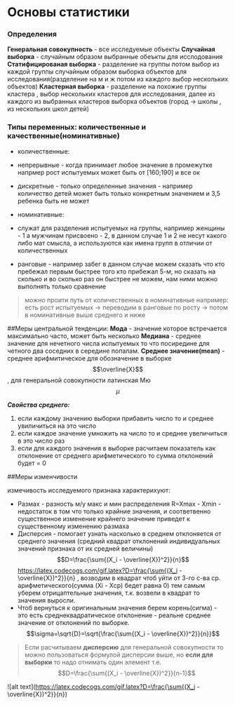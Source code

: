 <script type="text/javascript" src="http://cdn.mathjax.org/mathjax/latest/MathJax.js?config=default"></script>

# Основы статистики

### Определения 
**Генеральная совокупность** - все исследуемые объекты
**Случайная выборка** - случайным образом выбранные обеъкты для исслодования
**Статифицированая выборка** - разделение на группы потом выбор из каждой группы случайным образом выборка объектов для исследования(разделение на м и ж потом из каждого выбор нескольких объектов)
**Кластерная выборка** - разделение на похожие группы кластера , выбор нескольких кластеров для исследования, далее из каждого из выбранных кластеров выборка объектов (город -> школы , из нескольких школ детей)

### Типы переменных: количественные и качественные(номинативные)
- количественные:
 - непрерывные - когда принимает любое значение в промежутке напрмер рост испытуемых может быть от [160;190] и все ок
 - дискретные - только определенные значения - например количество детей может быть только конкретным значением и 3,5 ребенка быть не может

- номинативные:
 - служат для разделения испытуемых на группы, например женщины - 1 а мужчинам присвоено - 2, в данном случае 1 и 2 не несут какого либо мат смысла, а используются как имена групп в отличии от количественных

- ранговые - например забег в данном случае можем сказать что кто пребежал первым быстрее того кто прибежал 5-м, но сказать на сколько и во сколько раз он быстрее не можем, нам ними можно выполнять только сравнение

>можно проити путь от количественных в номинативные например: есть рост испытуемых -> переводим в ранговые по росту -> потом в номинативные выше среднего и ниже

##Меры центральной тенденции:
**Мода** - значение которое встречается максимально часто, может быть несколько
**Медиана** - среднее значение для нечетного числа испытуемых то что посиредине для четного два соседних в середине попалам. 
**Среднее значение(mean)** - среднее арифмитическое для обозначение в выборке $$\overline{X}$$ , для генеральной совокупности латинская Мю $$\mu$$

***Свойства среднего:***
1. если каждому значению выборки прибавить число то и среднее увиличиться на это число
2. если каждое значение умножить на число то и среднее увеличиться в это число раз
3. если для каждого значения в выборке расчитаем показатель как отклонение от среднего арифметического то сумма отклонений будет = 0


##Меры изменчивости

измечивость исследуемого признака характерихуют:
- Размах - разность м/у макс и мин распределения R=Xmax - Xmin - недостаток в том что только крайние значения, и соответвенно существенное изменение крайнего значение приведет к существенному изменению размаха
- Дисперсия - помогает узнать насколько в среднем отклоняется от среднего значения (средний квадрат отклонений индивидуальных значений признака от их средней величины) 
$$D=\frac{\sum{(X_i - \overline{X})^2}}{n}$$
https://latex.codecogs.com/gif.latex?D=\frac{\sum{(X_i - \overline{X})^2}}{n}
, возводим в квадрат чтоб уйти от 3-го с-ва ср. арифметического(сумма (Xi - Xср) бедет равна 0) тем самым уберем отрицаптельные значения, т.к. возвели в квадрат то значения выросли. 
- Чтоб вернуться к оригинальным значения берем корень(сигма) - это есть среднеквадратическое отклонение - реальне среднее значение от отклонений по выборке. $$\sigma=\sqrt{D}=\sqrt{\frac{\sum{(X_i - \overline{X})^2}}{n}}$$

>Если расчитываем **дисперсию** для генеральной совокупности то можно пользоваться формулой дисперсии выше, но **если для выборки** то надо отнимать один элемент т.е. $$D=\frac{\sum{(X_i - \overline{X})^2}}{n-1}$$

![alt text](https://latex.codecogs.com/gif.latex?D=\frac{\sum{(X_i - \overline{X})^2}}{n})